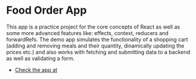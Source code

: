 # Food Order App

This app is a practice project for the core concepts of React as well as some more advanced features like: effects, context, reducers and forwardRefs. The demo app simulates the functionality of a shopping cart (adding and removing meals and their quantity, dinamically updating the prices etc.) and also works with fetching and submitting data to a backend as well as validating a form.

- [Check the app at](https://react-meals-aly2705.netlify.app)
